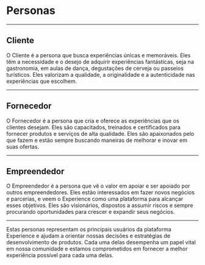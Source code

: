 # Personas

---

## Cliente

O Cliente é a persona que busca experiências únicas e memoráveis. Eles têm a necessidade e o desejo de adquirir experiências fantásticas, seja na gastronomia, em aulas de dança, degustações de cerveja ou passeios turísticos. Eles valorizam a qualidade, a originalidade e a autenticidade nas experiências que escolhem.

---

## Fornecedor

O Fornecedor é a persona que cria e oferece as experiências que os clientes desejam. Eles são capacitados, treinados e certificados para fornecer produtos e serviços de alta qualidade. Eles são apaixonados pelo que fazem e estão sempre buscando maneiras de melhorar e inovar em suas ofertas.

---

## Empreendedor

O Empreendedor é a persona que vê o valor em apoiar e ser apoiado por outros empreendedores. Eles estão interessados em fazer novos negócios e parcerias, e veem o Experience como uma plataforma para alcançar esses objetivos. Eles são visionários, dispostos a assumir riscos e sempre procurando oportunidades para crescer e expandir seus negócios.

---

Estas personas representam os principais usuários da plataforma Experience e ajudam a orientar nossas decisões e estratégias de desenvolvimento de produtos. Cada uma delas desempenha um papel vital em nossa comunidade e estamos comprometidos em fornecer a melhor experiência possível para cada uma delas.